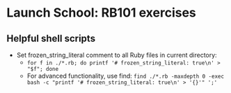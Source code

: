 # Launch School: RB101 exercises

## Helpful shell scripts
- Set frozen_string_literal comment to all Ruby files in current directory:
  - `for f in ./*.rb; do printf '# frozen_string_literal: true\n' > "$f"; done`
  - For advanced functionality, use find: `find ./*.rb -maxdepth 0 -exec bash -c "printf '# frozen_string_literal: true\n' > '{}'" ';'`